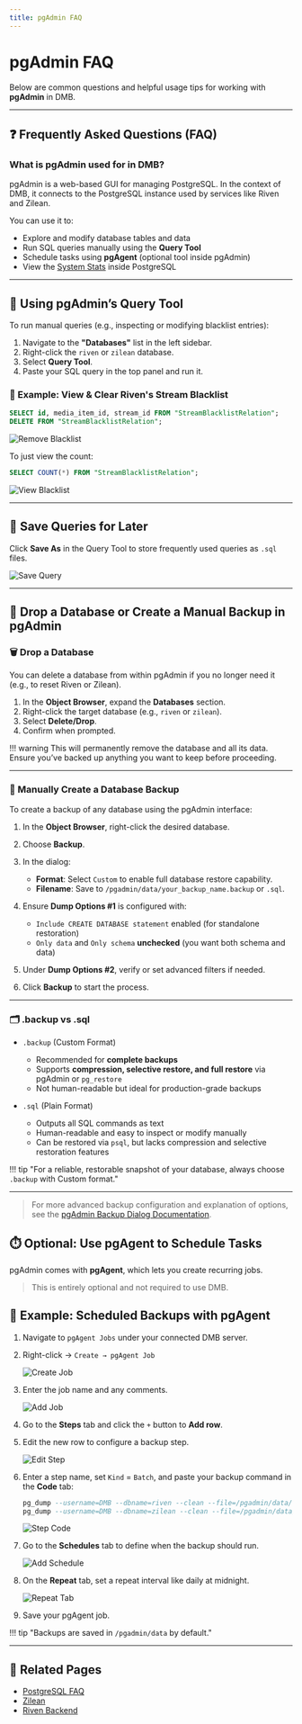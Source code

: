 ```yaml
---
title: pgAdmin FAQ
---
```


# pgAdmin FAQ

Below are common questions and helpful usage tips for working with **pgAdmin** in DMB.

---

## ❓ Frequently Asked Questions (FAQ)

### What is pgAdmin used for in DMB?

pgAdmin is a web-based GUI for managing PostgreSQL. In the context of DMB, it connects to the PostgreSQL instance used by services like Riven and Zilean.

You can use it to:

- Explore and modify database tables and data
- Run SQL queries manually using the **Query Tool**
- Schedule tasks using **pgAgent** (optional tool inside pgAdmin)
- View the [System Stats](../services/pgadmin.md#-system_stats) inside PostgreSQL
---

## 🧪 Using pgAdmin’s Query Tool

To run manual queries (e.g., inspecting or modifying blacklist entries):

1. Navigate to the **"Databases"** list in the left sidebar.
2. Right-click the `riven` or `zilean` database.
3. Select **Query Tool**.
4. Paste your SQL query in the top panel and run it.

### 🔄 Example: View & Clear Riven's Stream Blacklist

```sql
SELECT id, media_item_id, stream_id FROM "StreamBlacklistRelation";
DELETE FROM "StreamBlacklistRelation";
```

![Remove Blacklist](../assets/images/pgadmin/pgadmin-remove-blacklist.PNG)

To just view the count:

```sql
SELECT COUNT(*) FROM "StreamBlacklistRelation";
```

![View Blacklist](../assets/images/pgadmin/pgadmin-view-blacklist.PNG)

---


## 💾 Save Queries for Later

Click **Save As** in the Query Tool to store frequently used queries as `.sql` files.

![Save Query](../assets/images/pgadmin/pgadmin-query-save-as.PNG)

---

## 🧹 Drop a Database or Create a Manual Backup in pgAdmin

### 🗑️ Drop a Database

You can delete a database from within pgAdmin if you no longer need it (e.g., to reset Riven or Zilean).

1. In the **Object Browser**, expand the **Databases** section.
2. Right-click the target database (e.g., `riven` or `zilean`).
3. Select **Delete/Drop**.
4. Confirm when prompted.

!!! warning 
    This will permanently remove the database and all its data.  
    Ensure you’ve backed up anything you want to keep before proceeding.

---

### 💾 Manually Create a Database Backup

To create a backup of any database using the pgAdmin interface:

1. In the **Object Browser**, right-click the desired database.
2. Choose **Backup**.
3. In the dialog:

    - **Format**: Select `Custom` to enable full database restore capability.
    - **Filename**: Save to `/pgadmin/data/your_backup_name.backup` or `.sql`.

4. Ensure **Dump Options #1** is configured with:

    - `Include CREATE DATABASE statement` enabled (for standalone restoration)
    - `Only data` and `Only schema` **unchecked** (you want both schema and data)

5. Under **Dump Options #2**, verify or set advanced filters if needed.

6. Click **Backup** to start the process.

---

### 🗂️ .backup vs .sql

- `.backup` (Custom Format)

    - Recommended for **complete backups**
    - Supports **compression, selective restore, and full restore** via pgAdmin or `pg_restore`
    - Not human-readable but ideal for production-grade backups

- `.sql` (Plain Format)

    - Outputs all SQL commands as text
    - Human-readable and easy to inspect or modify manually
    - Can be restored via `psql`, but lacks compression and selective restoration features

!!! tip  "For a reliable, restorable snapshot of your database, always choose `.backup` with Custom format."

---

> For more advanced backup configuration and explanation of options, see the [pgAdmin Backup Dialog Documentation](https://www.pgadmin.org/docs/pgadmin4/latest/backup_dialog.html).


## ⏱️ Optional: Use pgAgent to Schedule Tasks

pgAdmin comes with **pgAgent**, which lets you create recurring jobs.

> This is entirely optional and not required to use DMB.

## 💾 Example: Scheduled Backups with pgAgent

1. Navigate to `pgAgent Jobs` under your connected DMB server.
2. Right-click → `Create → pgAgent Job`

    ![Create Job](../assets/images/pgadmin/pgadmin-create-job.png)

3. Enter the job name and any comments.

    ![Add Job](../assets/images/pgadmin/pgadmin-add-job.png)

4. Go to the **Steps** tab and click the `+` button to **Add row**.
5. Edit the new row to configure a backup step.

    ![Edit Step](../assets/images/pgadmin/pgadmin-edit-step.png)

6. Enter a step name, set `Kind` = `Batch`, and paste your backup command in the **Code** tab:

    ```sql
    pg_dump --username=DMB --dbname=riven --clean --file=/pgadmin/data/riven_backup-`date +%Y-%m-%d-%H-%M-%S`.sql
    pg_dump --username=DMB --dbname=zilean --clean --file=/pgadmin/data/zilean_backup-`date +%Y-%m-%d-%H-%M-%S`.sql
    ```

    ![Step Code](../assets/images/pgadmin/pgadmin-backup-step-code.png)

7. Go to the **Schedules** tab to define when the backup should run.

    ![Add Schedule](../assets/images/pgadmin/pgadmin-schedule-add.png)

8. On the **Repeat** tab, set a repeat interval like daily at midnight.

    ![Repeat Tab](../assets/images/pgadmin/pgadmin-schedule-repeat.png)

9. Save your pgAgent job.

!!! tip "Backups are saved in `/pgadmin/data` by default."

---

## 📎 Related Pages

- [PostgreSQL FAQ](postgres.md)
- [Zilean](../services/zilean.md)
- [Riven Backend](../services/riven-backend.md)